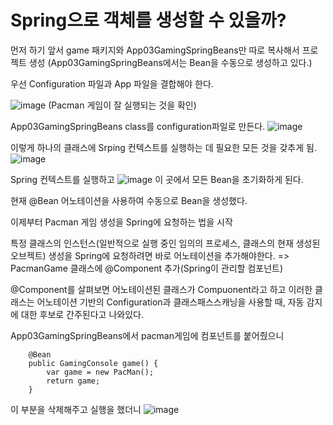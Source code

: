 
# Spring으로 객체를 생성할 수 있을까?
먼저 하기 앞서 game 패키지와 App03GamingSpringBeans만 따로 복사해서 프로젝트 생성
(App03GamingSpringBeans에서는 Bean을 수동으로 생성하고 있다.)

우선 Configuration 파일과 App 파일을 결합해야 한다.

![image](https://github.com/kdahun/udemy_javaSpringBoot_Fullstack/assets/101082485/30927f41-b32a-4116-8254-d83d8d859711)
(Pacman 게임이 잘 실행되는 것을 확인)

App03GamingSpringBeans class를 configuration파일로 만든다.
![image](https://github.com/kdahun/udemy_javaSpringBoot_Fullstack/assets/101082485/69af7079-535c-4438-b9fd-3ebcb68a823a)

이렇게 하나의 클래스에 Srping 컨텍스트를 실행하는 데 필요한 모든 것을 갖추게 됨.
![image](https://github.com/kdahun/udemy_javaSpringBoot_Fullstack/assets/101082485/31de5883-3ca0-40ff-aa01-e84fdd9b2991)

Spring 컨텍스트를 실행하고
![image](https://github.com/kdahun/udemy_javaSpringBoot_Fullstack/assets/101082485/56c1cf45-1fc0-43e6-aec6-464a4e2eb397)
이 곳에서 모든 Bean을 초기화하게 된다.

현재 @Bean 어노테이션을 사용하여 수동으로 Bean을 생성했다.

이제부터 Pacman 게임 생성을 Spring에 요청하는 법을 시작

특정 클래스의 인스턴스(일반적으로 실행 중인 임의의 프로세스, 클래스의 현재 생성된 오브젝트) 생성을 Spring에 요청하려면 바로 어노테이션을 추가해야한다.
=> PacmanGame 클래스에 @Component 추가(Spring이 관리할 컴포넌트)

@Component를 살펴보면 어노테이션된 클래스가 Compuonent라고 하고 이러한 클래스는 어노테이션 기반의 Configuration과 클래스패스스캐닝을 사용할 때, 자동 감지에 대한 후보로 간주된다고 나와있다.

App03GamingSpringBeans에서 pacman게임에 컴포넌트를 붙어줬으니
```
	@Bean
	public GamingConsole game() {
		var game = new PacMan();
		return game;
	}
```
이 부분을 삭제해주고 실행을 했더니
![image](https://github.com/kdahun/udemy_javaSpringBoot_Fullstack/assets/101082485/661632bd-07f6-40c1-afac-d94b10623abd)
